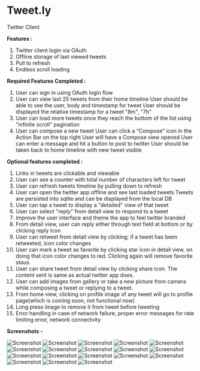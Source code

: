 Tweet.ly
========

Twitter Client

**Features :**

1. Twitter client login via OAuth
2. Offline storage of last viewed tweets
3. Pull to refresh
4. Endless scroll loading

**Required Features Completed :**

1. User can sign in using OAuth login flow
2. User can view last 25 tweets from their home timeline
    User should be able to see the user, body and timestamp for tweet
    User should be displayed the relative timestamp for a tweet "8m", "7h"
3. User can load more tweets once they reach the bottom of the list using "infinite scroll" pagination
4. User can compose a new tweet
    User can click a “Compose” icon in the Action Bar on the top right
    User will have a Compose view opened
    User can enter a message and hit a button to post to twitter
    User should be taken back to home timeline with new tweet visible

**Optional features completed :**

1. Links in tweets are clickable and viewable
2. User can see a counter with total number of characters left for tweet
3. User can refresh tweets timeline by pulling down to refresh
4. User can open the twitter app offline and see last loaded tweets
    Tweets are persisted into sqlite and can be displayed from the local DB
5. User can tap a tweet to display a "detailed" view of that tweet
6. User can select "reply" from detail view to respond to a tweet
7. Improve the user interface and theme the app to feel twitter branded
8. From detail view, user can reply either through text field at bottom or by clicking reply icon
9. User can retweet from detail view by clicking; if a tweet has been retweeted, icon color changes
10. User can mark a tweet as favorite by clicking star icon in detail view, on doing that icon color changes to red. 
    Clicking again will remove favorite staus.
11. User can share tweet from detail view by clicking share icon. The content sent is same as actual twitter app does.
12. User can add images from gallery or take a new picture from camera while composing a tweet or replying to a tweet.
13. From home view, clicking on profile image of any tweet will go to profile page(which is coming soon, not functional now)
14. Long press image to remove it from tweet before tweeting
15. Error handling in case of network failure, proper error messages for rate limiting error, network connectvity


**Screenshots -**


![Screenshot](https://raw.githubusercontent.com/vibhorB/Tweet.ly/master/screenshots-2/2014-04-02%2002.59.31.png)
![Screenshot](https://raw.githubusercontent.com/vibhorB/Tweet.ly/master/screenshots-2/2014-04-02%2002.59.49.png)
![Screenshot](https://raw.githubusercontent.com/vibhorB/Tweet.ly/master/screenshots-2/2014-04-02%2003.00.41.png)
![Screenshot](https://raw.githubusercontent.com/vibhorB/Tweet.ly/master/screenshots-2/2014-04-02%2003.01.05.png)
![Screenshot](https://raw.githubusercontent.com/vibhorB/Tweet.ly/master/screenshots-2/2014-04-02%2003.01.41.png)
![Screenshot](https://raw.githubusercontent.com/vibhorB/Tweet.ly/master/screenshots-2/2014-04-02%2003.02.12.png)
![Screenshot](https://raw.githubusercontent.com/vibhorB/Tweet.ly/master/screenshots-2/2014-04-02%2003.02.54.png)
![Screenshot](https://raw.githubusercontent.com/vibhorB/Tweet.ly/master/screenshots-2/2014-04-02%2003.03.07.png)
![Screenshot](https://raw.githubusercontent.com/vibhorB/Tweet.ly/master/screenshots-2/2014-04-02%2003.09.47.png)
![Screenshot](https://raw.githubusercontent.com/vibhorB/Tweet.ly/master/screenshots-2/2014-04-02%2003.10.29.png)
![Screenshot](https://raw.githubusercontent.com/vibhorB/Tweet.ly/master/screenshots-2/2014-04-02%2003.10.41.png)
![Screenshot](https://raw.githubusercontent.com/vibhorB/Tweet.ly/master/screenshots-2/2014-04-02%2003.10.49.png)
![Screenshot](https://raw.githubusercontent.com/vibhorB/Tweet.ly/master/screenshots-2/2014-04-02%2003.10.53.png)
![Screenshot](https://raw.githubusercontent.com/vibhorB/Tweet.ly/master/screenshots-2/2014-04-02%2003.11.03.png)
![Screenshot](https://raw.githubusercontent.com/vibhorB/Tweet.ly/master/screenshots-2/2014-04-02%2003.11.32.png)
![Screenshot](https://raw.githubusercontent.com/vibhorB/Tweet.ly/master/screenshots-2/2014-04-02%2003.11.54.png)
![Screenshot](https://raw.githubusercontent.com/vibhorB/Tweet.ly/master/screenshots-2/2014-04-02%2003.12.15.png)
![Screenshot](https://raw.githubusercontent.com/vibhorB/Tweet.ly/master/screenshots-2/2014-04-02%2003.12.36.png)
